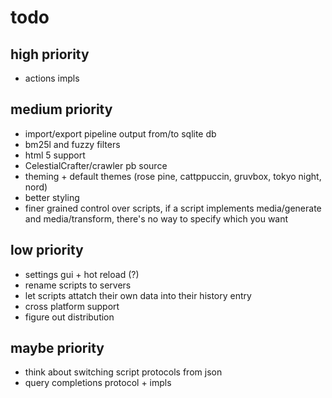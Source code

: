 # todo

## high priority

- actions impls

## medium priority

- import/export pipeline output from/to sqlite db
- bm25l and fuzzy filters
- html 5 support
- CelestialCrafter/crawler pb source
- theming + default themes (rose pine, cattppuccin, gruvbox, tokyo night, nord)
- better styling
- finer grained control over scripts, if a script implements media/generate and media/transform, there's no way to specify which you want

## low priority

- settings gui + hot reload (?)
- rename scripts to servers
- let scripts attatch their own data into their history entry
- cross platform support
- figure out distribution

## maybe priority

- think about switching script protocols from json
- query completions protocol + impls

